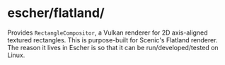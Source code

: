 # escher/flatland/

Provides `RectangleCompositor`, a Vulkan renderer for 2D axis-aligned textured rectangles.  This is
purpose-built for Scenic's Flatland renderer.  The reason it lives in Escher is so that it can be
run/developed/tested on Linux.
